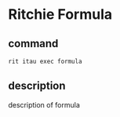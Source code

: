 # Ritchie Formula

## command

```bash
rit itau exec formula
```

## description

description of formula
